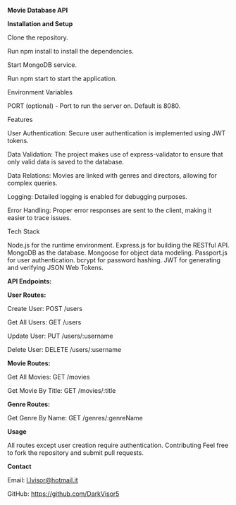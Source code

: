 **Movie Database API**


**Installation and Setup**

Clone the repository.

Run npm install to install the dependencies.

Start MongoDB service.

Run npm start to start the application.

Environment Variables

PORT (optional) - Port to run the server on. Default is 8080.

Features

User Authentication: Secure user authentication is implemented using JWT tokens.

Data Validation: The project makes use of express-validator to ensure that only valid data is saved to the database.

Data Relations: Movies are linked with genres and directors, allowing for complex queries.

Logging: Detailed logging is enabled for debugging purposes.

Error Handling: Proper error responses are sent to the client, making it easier to trace issues.

Tech Stack

Node.js for the runtime environment.
Express.js for building the RESTful API.
MongoDB as the database.
Mongoose for object data modeling.
Passport.js for user authentication.
bcrypt for password hashing.
JWT for generating and verifying JSON Web Tokens.



**API Endpoints:**


**User Routes:**

Create User: POST /users

Get All Users: GET /users

Update User: PUT /users/:username

Delete User: DELETE /users/:username


**Movie Routes:**

Get All Movies: GET /movies

Get Movie By Title: GET /movies/:title


**Genre Routes:**

Get Genre By Name: GET /genres/:genreName


**Usage**

All routes except user creation require authentication.
Contributing
Feel free to fork the repository and submit pull requests.

**Contact**

Email: l.lvisor@hotmail.it

GitHub: https://github.com/DarkVisor5
